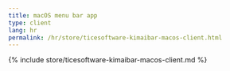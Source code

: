 ```yaml
---
title: macOS menu bar app
type: client
lang: hr
permalink: /hr/store/ticesoftware-kimaibar-macos-client.html
---
```


{% include store/ticesoftware-kimaibar-macos-client.md %}